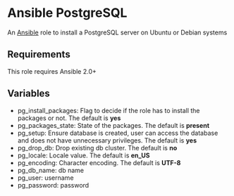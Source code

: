 # Ansible PostgreSQL
An [Ansible](http://www.ansible.com/) role to install a PostgreSQL server on Ubuntu or Debian systems

## Requirements
This role requires Ansible 2.0+

## Variables
 * pg_install_packages: Flag to decide if the role has to install the packages or not. The default is **yes**
 * pg_packages_state: State of the packages. The default is **present**
 * pg_setup: Ensure database is created, user can access the database and does not have unnecessary privileges. The default is **yes**
 * pg_drop_db: Drop existing db cluster. The default is **no**
 * pg_locale: Locale value. The default is **en_US**
 * pg_encoding: Character encoding. The default is **UTF-8**
 * pg_db_name: db name
 * pg_user: username
 * pg_password: password
